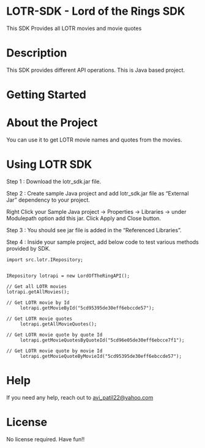 # LOTR-SDK - Lord of the Rings SDK

This SDK Provides all LOTR movies and movie quotes

# Description 

This SDK provides different API operations. This is Java based project. 


# Getting Started 

# About the Project 
You can use it to get LOTR movie names and quotes from the movies.


# Using LOTR SDK 

Step 1 : Download the lotr_sdk.jar file. 

Step 2 : Create sample Java project and add lotr_sdk.jar file as “External Jar” dependency to your project.

Right Click your Sample Java project -> Properties -> Libraries -> under Modulepath option add this jar. Click Apply and Close button.

Step 3 : You should see jar file is added in the “Referenced Libraries”.

Step 4 : Inside your sample project, add below code to test various methods provided by SDK.

	import src.lotr.IRepository;


	IRepository lotrapi = new LordOfTheRingAPI();
         
	// Get all LOTR movies 
	lotrapi.getAllMovies();

	// Get LOTR movie by Id
         lotrapi.getMovieById("5cd95395de30eff6ebccde57");

	// Get LOTR movie quotes
         lotrapi.getAllMovieQuotes();

	// Get LOTR movie quote by quote Id
         lotrapi.getMovieQuotesByQuoteId("5cd96e05de30eff6ebcce7f1");

	// Get LOTR movie quote by movie Id
         lotrapi.getMovieQuoteByMovieId("5cd95395de30eff6ebccde57");


# Help 

If you need any help, reach out to avi_patil22@yahoo.com

# License 

No license required. Have fun!!

